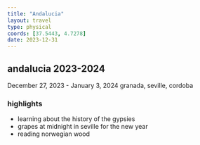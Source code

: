 ```yaml
---
title: "Andalucia"
layout: travel
type: physical
coords: [37.5443, 4.7278]
date: 2023-12-31
---
```


## andalucia 2023-2024 
December 27, 2023 - January 3, 2024
granada, seville, cordoba

### highlights 
- learning about the history of the gypsies 
- grapes at midnight in seville for the new year
- reading norwegian wood 

